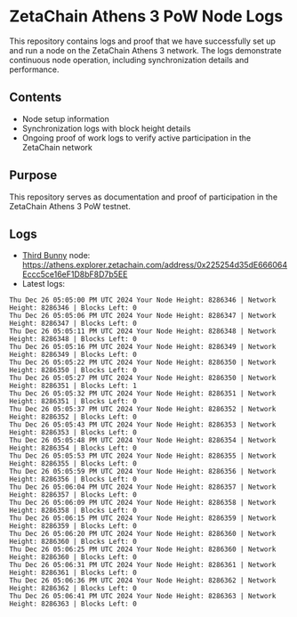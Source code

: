 # ZetaChain Athens 3 PoW Node Logs
This repository contains logs and proof that we have successfully set up and run a node on the ZetaChain Athens 3 network. The logs demonstrate continuous node operation, including synchronization details and performance.

## Contents
- Node setup information
- Synchronization logs with block height details
- Ongoing proof of work logs to verify active participation in the ZetaChain network

## Purpose
This repository serves as documentation and proof of participation in the ZetaChain Athens 3 PoW testnet.

## Logs

- [Third Bunny](https://thirdbunny.xyz/) node: https://athens.explorer.zetachain.com/address/0x225254d35dE666064Eccc5ce16eF1D8bF8D7b5EE
- Latest logs:
```
Thu Dec 26 05:05:00 PM UTC 2024 Your Node Height: 8286346 | Network Height: 8286346 | Blocks Left: 0
Thu Dec 26 05:05:06 PM UTC 2024 Your Node Height: 8286347 | Network Height: 8286347 | Blocks Left: 0
Thu Dec 26 05:05:11 PM UTC 2024 Your Node Height: 8286348 | Network Height: 8286348 | Blocks Left: 0
Thu Dec 26 05:05:16 PM UTC 2024 Your Node Height: 8286349 | Network Height: 8286349 | Blocks Left: 0
Thu Dec 26 05:05:22 PM UTC 2024 Your Node Height: 8286350 | Network Height: 8286350 | Blocks Left: 0
Thu Dec 26 05:05:27 PM UTC 2024 Your Node Height: 8286350 | Network Height: 8286351 | Blocks Left: 1
Thu Dec 26 05:05:32 PM UTC 2024 Your Node Height: 8286351 | Network Height: 8286351 | Blocks Left: 0
Thu Dec 26 05:05:37 PM UTC 2024 Your Node Height: 8286352 | Network Height: 8286352 | Blocks Left: 0
Thu Dec 26 05:05:43 PM UTC 2024 Your Node Height: 8286353 | Network Height: 8286353 | Blocks Left: 0
Thu Dec 26 05:05:48 PM UTC 2024 Your Node Height: 8286354 | Network Height: 8286354 | Blocks Left: 0
Thu Dec 26 05:05:53 PM UTC 2024 Your Node Height: 8286355 | Network Height: 8286355 | Blocks Left: 0
Thu Dec 26 05:05:59 PM UTC 2024 Your Node Height: 8286356 | Network Height: 8286356 | Blocks Left: 0
Thu Dec 26 05:06:04 PM UTC 2024 Your Node Height: 8286357 | Network Height: 8286357 | Blocks Left: 0
Thu Dec 26 05:06:09 PM UTC 2024 Your Node Height: 8286358 | Network Height: 8286358 | Blocks Left: 0
Thu Dec 26 05:06:15 PM UTC 2024 Your Node Height: 8286359 | Network Height: 8286359 | Blocks Left: 0
Thu Dec 26 05:06:20 PM UTC 2024 Your Node Height: 8286360 | Network Height: 8286360 | Blocks Left: 0
Thu Dec 26 05:06:25 PM UTC 2024 Your Node Height: 8286360 | Network Height: 8286360 | Blocks Left: 0
Thu Dec 26 05:06:31 PM UTC 2024 Your Node Height: 8286361 | Network Height: 8286361 | Blocks Left: 0
Thu Dec 26 05:06:36 PM UTC 2024 Your Node Height: 8286362 | Network Height: 8286362 | Blocks Left: 0
Thu Dec 26 05:06:41 PM UTC 2024 Your Node Height: 8286363 | Network Height: 8286363 | Blocks Left: 0
```
